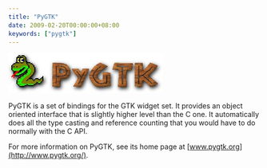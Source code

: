 ```yaml
---
title: "PyGTK"
date: 2009-02-20T00:00:00+08:00
keywords: ["pygtk"]
---
```


![](pygtk.jpeg)

PyGTK is a set of bindings for the GTK widget set.  It provides an
object oriented interface that is slightly higher level than the C
one.  It automatically does all the type casting and reference
counting that you would have to do normally with the C API.

For more information on PyGTK, see its home page at
[www.pygtk.org](http://www.pygtk.org/).
